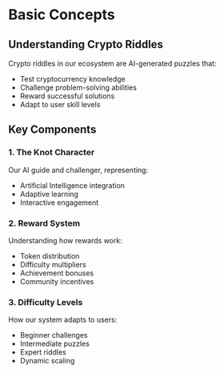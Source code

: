 # Basic Concepts

## Understanding Crypto Riddles
Crypto riddles in our ecosystem are AI-generated puzzles that:
- Test cryptocurrency knowledge
- Challenge problem-solving abilities
- Reward successful solutions
- Adapt to user skill levels

## Key Components

### 1. The Knot Character
Our AI guide and challenger, representing:
- Artificial Intelligence integration
- Adaptive learning
- Interactive engagement

### 2. Reward System
Understanding how rewards work:
- Token distribution
- Difficulty multipliers
- Achievement bonuses
- Community incentives

### 3. Difficulty Levels
How our system adapts to users:
- Beginner challenges
- Intermediate puzzles
- Expert riddles
- Dynamic scaling

